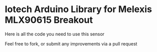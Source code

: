 Iotech Arduino Library for
Melexis MLX90615 Breakout
==============================================================

Here is all the code you need to use this sensor

Feel free to fork, or submit any improvements via a pull request